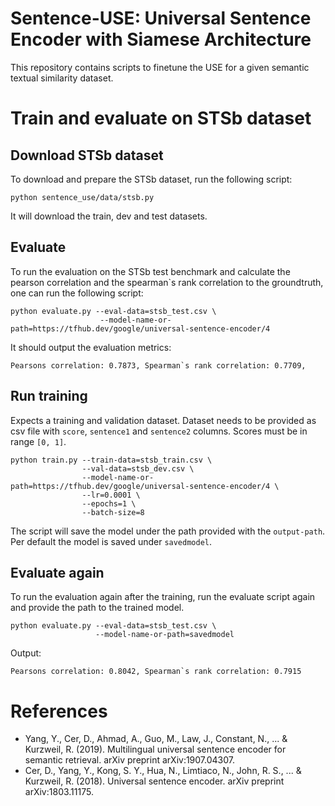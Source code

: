# Sentence-USE: Universal Sentence Encoder with Siamese Architecture

This repository contains scripts to finetune the USE for a given semantic textual similarity dataset.

# Train and evaluate on STSb dataset

## Download STSb dataset

To download and prepare the STSb dataset, run the following script:

```
python sentence_use/data/stsb.py
```

It will download the train, dev and test datasets.

## Evaluate

To run the evaluation on the STSb test benchmark and calculate the pearson correlation and the spearman`s rank correlation to the groundtruth, one can run the following script:

```
python evaluate.py --eval-data=stsb_test.csv \
                    --model-name-or-path=https://tfhub.dev/google/universal-sentence-encoder/4
```

It should output the evaluation metrics:

```
Pearsons correlation: 0.7873, Spearman`s rank correlation: 0.7709,
```

## Run training

Expects a training and validation dataset. Dataset needs to be provided as csv file with `score`, `sentence1` and `sentence2` columns. Scores must be in range `[0, 1]`.

```
python train.py --train-data=stsb_train.csv \
                --val-data=stsb_dev.csv \
                --model-name-or-path=https://tfhub.dev/google/universal-sentence-encoder/4 \
                --lr=0.0001 \
                --epochs=1 \
                --batch-size=8
```

The script will save the model under the path provided with the `output-path`. Per default the model is saved under `savedmodel`.

## Evaluate again

To run the evaluation again after the training, run the evaluate script again and provide the path to the trained model.

```
python evaluate.py --eval-data=stsb_test.csv \
                   --model-name-or-path=savedmodel
```

Output:

```
Pearsons correlation: 0.8042, Spearman`s rank correlation: 0.7915
```

# References

- Yang, Y., Cer, D., Ahmad, A., Guo, M., Law, J., Constant, N., ... & Kurzweil, R. (2019). Multilingual universal sentence encoder for semantic retrieval. arXiv preprint arXiv:1907.04307.
- Cer, D., Yang, Y., Kong, S. Y., Hua, N., Limtiaco, N., John, R. S., ... & Kurzweil, R. (2018). Universal sentence encoder. arXiv preprint arXiv:1803.11175.

